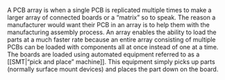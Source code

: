 A PCB array is when a single PCB is replicated multiple times to make a larger array of connected boards or a “matrix” so to speak.
The reason a manufacturer would want their PCB in an array is to help them with the manufacturing assembly process. An array enables the ability to load the parts at a much faster rate because an entire array consisting of multiple PCBs can be loaded with components all at once instead of one at a time. The boards are loaded using automated equipment referred to as a [[SMT|“pick and place” machine]]. This equipment simply picks up parts (normally surface mount devices) and places the part down on the board.